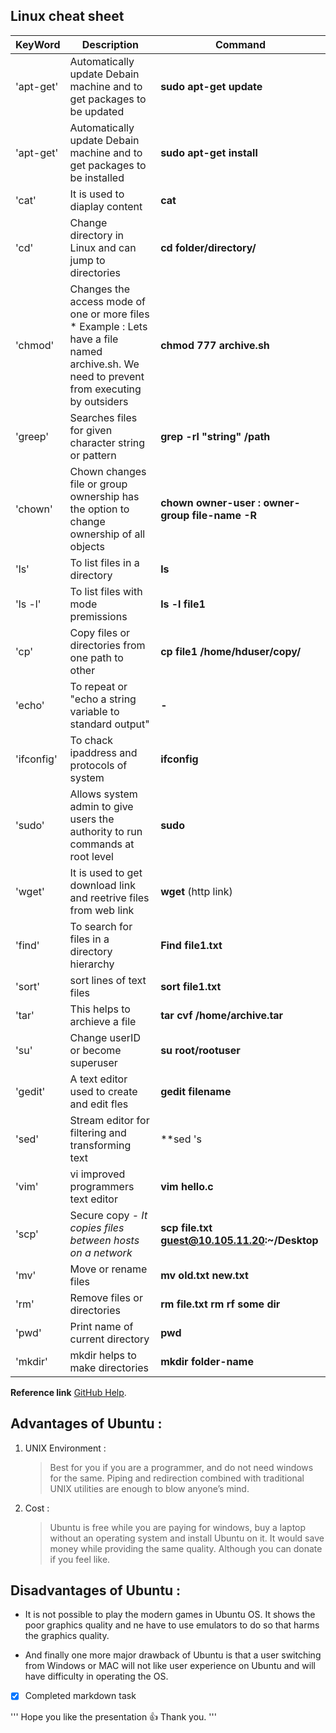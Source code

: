 ## Linux cheat sheet



| KeyWord | Description | Command |
| --- | --- | --- |
| 'apt-get' | Automatically update Debain machine and to get packages to be updated | **sudo apt-get update <package-name>** |
| 'apt-get' | Automatically update Debain machine and to get packages to be installed | **sudo apt-get install <package-name>** |
| 'cat' | It is used to diaplay content | **cat<file-name>** |
| 'cd' | Change directory in Linux and can jump to directories | **cd folder/directory/** |
| 'chmod' | Changes the access mode of one or more files * Example : Lets have a file named archive.sh. We need to prevent from executing by outsiders | **chmod 777 archive.sh** |
| 'greep' | Searches files for given character string or pattern | **grep -rl "string" /path** |
| 'chown' | Chown changes file or group ownership has the option to change ownership of all objects | **chown owner-user : owner-group file-name -R** |
| 'ls' | To list files in a directory | **ls** |
| 'ls -l' | To list files with mode premissions | **ls -l file1** |
| 'cp' | Copy files or directories from one path to other | **cp file1 /home/hduser/copy/** |
| 'echo' | To repeat or "echo a string variable to standard output" | **-** |
| 'ifconfig' | To chack ipaddress and protocols of system | **ifconfig** |
| 'sudo' | Allows system admin to give users the authority to run commands at root level | **sudo** |
| 'wget' | It is used to get download link and reetrive files from web link | **wget** (http link) |
| 'find' | To search for files in a directory hierarchy | **Find file1.txt** |
| 'sort' | sort lines of text files | **sort file1.txt** |
| 'tar' | This helps to archieve a file | **tar cvf /home/archive.tar** |
| 'su' | Change userID or become superuser | **su root/rootuser** |
| 'gedit' | A text editor used to create and edit fles | **gedit filename** |
| 'sed' | Stream editor for filtering and transforming text | **sed 's|love|hate|g' loveletter.txt** |
| 'vim' | vi improved programmers text editor | **vim hello.c** |
| 'scp' | Secure copy - *It copies files between hosts on a network* | **scp file.txt guest@10.105.11.20:~/Desktop** |
| 'mv' | Move or rename files | **mv old.txt new.txt** |
| 'rm' | Remove files or directories | **rm file.txt rm rf some dir** |
| 'pwd' | Print name of current directory | **pwd** |
| 'mkdir' | mkdir helps to make directories | **mkdir folder-name** |

__Reference link__ [GitHub Help](https://guides.github.com/features/mastering-markdown/).

## Advantages of Ubuntu : 

1. UNIX Environment :
    > Best for you if you are a programmer, and do not need windows for the same. Piping and redirection combined with traditional UNIX utilities are enough to blow anyone’s mind.
2. Cost : 
    > Ubuntu is free while you are paying for windows, buy a laptop without an operating system and install Ubuntu on it. It would save money while providing the same quality. Although you can donate if you feel like.

## Disadvantages of Ubuntu : 

* It is not possible to play the modern games in Ubuntu OS. It shows the poor graphics quality and ne have to use emulators to do so that harms the graphics quality.

- And finally one more major drawback of Ubuntu is that a user switching from Windows or MAC will not like user experience on Ubuntu and will have difficulty in operating the OS.



- [x] Completed markdown task


'''
Hope you like the presentation  :+1: 
Thank you.
'''


